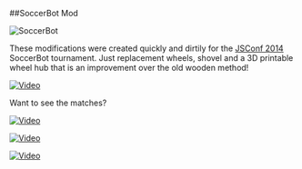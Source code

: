 ##SoccerBot Mod

![SoccerBot](https://raw.githubusercontent.com/makenai/sumobot-jr/master/fun_stuff/SoccerBot/soccerbot.png)

These modifications were created quickly and dirtily for the [JSConf 2014](http://2014.jsconf.us/) SoccerBot tournament. Just replacement wheels, shovel and a 3D printable wheel hub that is an improvement over the old wooden method!

[![Video](http://img.youtube.com/vi/CcCwjnWBoJ8/0.jpg)](https://www.youtube.com/watch?v=CcCwjnWBoJ8)

Want to see the matches?

[![Video](http://img.youtube.com/vi/kE-g8LFVeYw/0.jpg)](https://www.youtube.com/watch?v=kE-g8LFVeYw)

[![Video](http://img.youtube.com/vi/HgWbxDNJleQ/0.jpg)](https://www.youtube.com/watch?v=HgWbxDNJleQ)

[![Video](http://img.youtube.com/vi/ViGQqndk6Og/0.jpg)](https://www.youtube.com/watch?v=ViGQqndk6Og)
